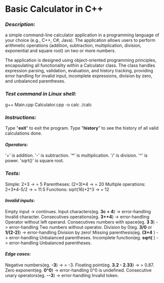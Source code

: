 # Basic Calculator in C++

### *Description:*

a simple command-line calculator application in a programming language of your choice (e.g., C++, C#, Java). The application allows users to perform arithmetic operations (addition, subtraction, multiplication, division, exponential and square root) on two or more numbers.

The application is designed using object-oriented programming principles, encapsulating all functionality within a Calculator class. The class handles expression parsing, validation, evaluation, and history tracking, providing error handling for invalid input, incomplete expressions, division by zero, and unbalanced parentheses.



### *Test command in Linux shell:*

g++ Main.cpp Calculator.cpp -o calc
./calc



### *Instructions:*

Type "**exit**" to exit the program.
Type "**history**" to see the history of all valid calculations done.



#### *Operators:*

'+' is addition.
'-' is subtraction.
'\*' is multiplication.
'/' is division.
'^' is power.
'sqrt()' is square root.



### *Tests:*

Simple: 2+3 -> = 5
Parentheses: (2+3)\*4 -> = 20
Multiple operations: 2+3\*4-5/2 -> = 11.5
Functions: sqrt(16)+2^3 -> = 12



#### *Invalid inputs:*

Empty input -> continues.
Input characters(eg. **3c + 4**) -> error-handling Invalid character.
Consecutives operations(eg. **3++4**) -> error-handling Operator without left operand.
Consecutives numbers with space(eg. **3 3**) -> error-handling Two numbers without operator.
Division by 0(eg. **3/0** or **1/(2-2)**) -> error-handling Division by zero!
Missing parenthesis(eg. **(3+4** ) -> error-handling Unbalanced parentheses.
Incomplete function(eg. **sqrt(** ) -> error-handling Unbalanced parentheses.



#### *Edge cases:*

Negative numbers(eg. **-3**) -> = -3.
Floating point(eg. **3.2 - 2.33**) -> = 0.87.
Zero exponent(eg. **0^0**) -> error-handling 0^0 is undefined.
Consecutive unary operators(eg. **--3**) -> error-handling Invalid token.

